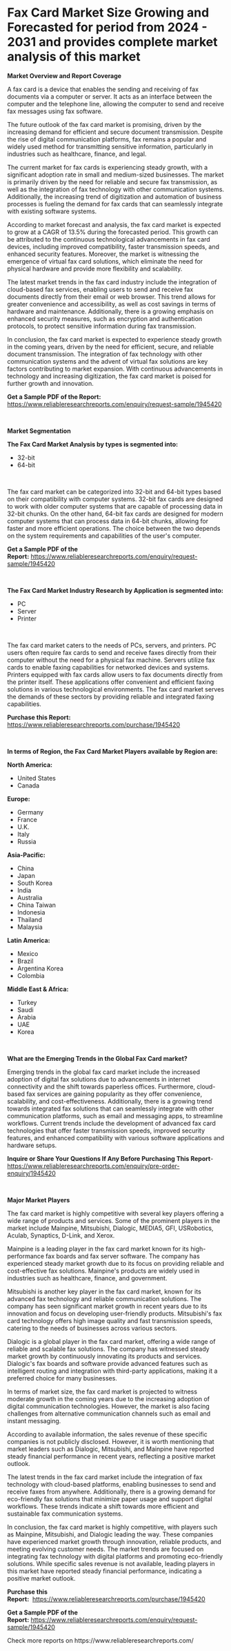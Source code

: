 <p><h1>Fax Card Market Size Growing and Forecasted for period from 2024 - 2031 and provides complete market analysis of this market</h1></p><p><strong>Market Overview and Report Coverage</strong></p>
<p><p>A fax card is a device that enables the sending and receiving of fax documents via a computer or server. It acts as an interface between the computer and the telephone line, allowing the computer to send and receive fax messages using fax software.</p><p>The future outlook of the fax card market is promising, driven by the increasing demand for efficient and secure document transmission. Despite the rise of digital communication platforms, fax remains a popular and widely used method for transmitting sensitive information, particularly in industries such as healthcare, finance, and legal.</p><p>The current market for fax cards is experiencing steady growth, with a significant adoption rate in small and medium-sized businesses. The market is primarily driven by the need for reliable and secure fax transmission, as well as the integration of fax technology with other communication systems. Additionally, the increasing trend of digitization and automation of business processes is fueling the demand for fax cards that can seamlessly integrate with existing software systems.</p><p>According to market forecast and analysis, the fax card market is expected to grow at a CAGR of 13.5% during the forecasted period. This growth can be attributed to the continuous technological advancements in fax card devices, including improved compatibility, faster transmission speeds, and enhanced security features. Moreover, the market is witnessing the emergence of virtual fax card solutions, which eliminate the need for physical hardware and provide more flexibility and scalability.</p><p>The latest market trends in the fax card industry include the integration of cloud-based fax services, enabling users to send and receive fax documents directly from their email or web browser. This trend allows for greater convenience and accessibility, as well as cost savings in terms of hardware and maintenance. Additionally, there is a growing emphasis on enhanced security measures, such as encryption and authentication protocols, to protect sensitive information during fax transmission.</p><p>In conclusion, the fax card market is expected to experience steady growth in the coming years, driven by the need for efficient, secure, and reliable document transmission. The integration of fax technology with other communication systems and the advent of virtual fax solutions are key factors contributing to market expansion. With continuous advancements in technology and increasing digitization, the fax card market is poised for further growth and innovation.</p></p>
<p><strong>Get a Sample PDF of the Report:</strong> <a href="https://www.reliableresearchreports.com/enquiry/request-sample/1945420">https://www.reliableresearchreports.com/enquiry/request-sample/1945420</a></p>
<p>&nbsp;</p>
<p><strong>Market Segmentation</strong></p>
<p><strong>The Fax Card Market Analysis by types is segmented into:</strong></p>
<p><ul><li>32-bit</li><li>64-bit</li></ul></p>
<p>&nbsp;</p>
<p><p>The fax card market can be categorized into 32-bit and 64-bit types based on their compatibility with computer systems. 32-bit fax cards are designed to work with older computer systems that are capable of processing data in 32-bit chunks. On the other hand, 64-bit fax cards are designed for modern computer systems that can process data in 64-bit chunks, allowing for faster and more efficient operations. The choice between the two depends on the system requirements and capabilities of the user's computer.</p></p>
<p><strong>Get a Sample PDF of the Report:</strong>&nbsp;<a href="https://www.reliableresearchreports.com/enquiry/request-sample/1945420">https://www.reliableresearchreports.com/enquiry/request-sample/1945420</a></p>
<p>&nbsp;</p>
<p><strong>The Fax Card Market Industry Research by Application is segmented into:</strong></p>
<p><ul><li>PC</li><li>Server</li><li>Printer</li></ul></p>
<p>&nbsp;</p>
<p><p>The fax card market caters to the needs of PCs, servers, and printers. PC users often require fax cards to send and receive faxes directly from their computer without the need for a physical fax machine. Servers utilize fax cards to enable faxing capabilities for networked devices and systems. Printers equipped with fax cards allow users to fax documents directly from the printer itself. These applications offer convenient and efficient faxing solutions in various technological environments. The fax card market serves the demands of these sectors by providing reliable and integrated faxing capabilities.</p></p>
<p><strong>Purchase this Report:</strong>&nbsp; <a href="https://www.reliableresearchreports.com/purchase/1945420">https://www.reliableresearchreports.com/purchase/1945420</a></p>
<p>&nbsp;</p>
<p><strong>In terms of Region, the Fax Card Market Players available by Region are:</strong></p>
<p>
    <p> <strong> North America: </strong>
        <ul>
            <li>United States</li>
            <li>Canada</li>
        </ul>
        </p> 
    <p> <strong> Europe: </strong>
        <ul>
            <li>Germany</li>
            <li>France</li>
            <li>U.K.</li>
            <li>Italy</li>
            <li>Russia</li>
        </ul>
        </p> 
    <p> <strong> Asia-Pacific: </strong>
        <ul>
            <li>China</li>
            <li>Japan</li>
            <li>South Korea</li>
            <li>India</li>
            <li>Australia</li>
            <li>China Taiwan</li>
            <li>Indonesia</li>
            <li>Thailand</li>
            <li>Malaysia</li>
        </ul>
        </p> 
    <p> <strong> Latin America: </strong>
        <ul>
            <li>Mexico</li>
            <li>Brazil</li>
            <li>Argentina Korea</li>
            <li>Colombia</li>
        </ul>
        </p> 
    <p> <strong> Middle East & Africa: </strong>
        <ul>
            <li>Turkey</li>
            <li>Saudi</li>
            <li>Arabia</li>
            <li>UAE</li>
            <li>Korea</li>
        </ul>
    </p>
    </p>
<p>&nbsp;</p>
<p><strong>What are the Emerging Trends in the Global Fax Card market?</strong></p>
<p><p>Emerging trends in the global fax card market include the increased adoption of digital fax solutions due to advancements in internet connectivity and the shift towards paperless offices. Furthermore, cloud-based fax services are gaining popularity as they offer convenience, scalability, and cost-effectiveness. Additionally, there is a growing trend towards integrated fax solutions that can seamlessly integrate with other communication platforms, such as email and messaging apps, to streamline workflows. Current trends include the development of advanced fax card technologies that offer faster transmission speeds, improved security features, and enhanced compatibility with various software applications and hardware setups.</p></p>
<p><strong>Inquire or Share Your Questions If Any Before Purchasing This Report</strong>- <a href="https://www.reliableresearchreports.com/enquiry/pre-order-enquiry/1945420">https://www.reliableresearchreports.com/enquiry/pre-order-enquiry/1945420</a></p>
<p>&nbsp;</p>
<p><strong>Major Market Players</strong></p>
<p><p>The fax card market is highly competitive with several key players offering a wide range of products and services. Some of the prominent players in the market include Mainpine, Mitsubishi, Dialogic, MEDIA5, GFI, USRobotics, Aculab, Synaptics, D-Link, and Xerox. </p><p>Mainpine is a leading player in the fax card market known for its high-performance fax boards and fax server software. The company has experienced steady market growth due to its focus on providing reliable and cost-effective fax solutions. Mainpine's products are widely used in industries such as healthcare, finance, and government.</p><p>Mitsubishi is another key player in the fax card market, known for its advanced fax technology and reliable communication solutions. The company has seen significant market growth in recent years due to its innovation and focus on developing user-friendly products. Mitsubishi's fax card technology offers high image quality and fast transmission speeds, catering to the needs of businesses across various sectors.</p><p>Dialogic is a global player in the fax card market, offering a wide range of reliable and scalable fax solutions. The company has witnessed steady market growth by continuously innovating its products and services. Dialogic's fax boards and software provide advanced features such as intelligent routing and integration with third-party applications, making it a preferred choice for many businesses.</p><p>In terms of market size, the fax card market is projected to witness moderate growth in the coming years due to the increasing adoption of digital communication technologies. However, the market is also facing challenges from alternative communication channels such as email and instant messaging.</p><p>According to available information, the sales revenue of these specific companies is not publicly disclosed. However, it is worth mentioning that market leaders such as Dialogic, Mitsubishi, and Mainpine have reported steady financial performance in recent years, reflecting a positive market outlook.</p><p>The latest trends in the fax card market include the integration of fax technology with cloud-based platforms, enabling businesses to send and receive faxes from anywhere. Additionally, there is a growing demand for eco-friendly fax solutions that minimize paper usage and support digital workflows. These trends indicate a shift towards more efficient and sustainable fax communication systems.</p><p>In conclusion, the fax card market is highly competitive, with players such as Mainpine, Mitsubishi, and Dialogic leading the way. These companies have experienced market growth through innovation, reliable products, and meeting evolving customer needs. The market trends are focused on integrating fax technology with digital platforms and promoting eco-friendly solutions. While specific sales revenue is not available, leading players in this market have reported steady financial performance, indicating a positive market outlook.</p></p>
<p><strong>Purchase this Report:</strong>&nbsp;&nbsp;<a href="https://www.reliableresearchreports.com/purchase/1945420">https://www.reliableresearchreports.com/purchase/1945420</a></p>
<p></p>
<p><strong>Get a Sample PDF of the Report:</strong>&nbsp;<a href="https://www.reliableresearchreports.com/enquiry/request-sample/1945420">https://www.reliableresearchreports.com/enquiry/request-sample/1945420</a></p>
<p>Check more reports on https://www.reliableresearchreports.com/</p>